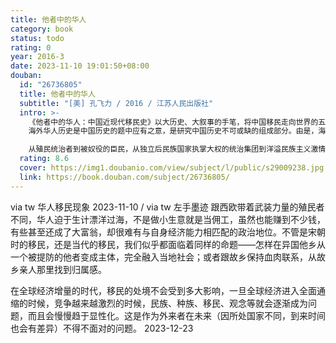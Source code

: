 ```yaml
---
title: 他者中的华人
category: book
status: todo
rating: 0
year: 2016-3
date: 2023-11-10 19:01:50+08:00
douban:
  id: "26736805"
  title: 他者中的华人
  subtitle: "[美] 孔飞力 / 2016 / 江苏人民出版社"
  intro: >-
    《他者中的华人：中国近现代移民史》以大历史、大叙事的手笔，将中国移民走向世界的五百年历史，融会贯通于同期世界格局发展变化的大框架中，读来令人领悟深远。更重要的是，孔教授在展示全球华人移民五百年历史精彩画卷的基础上，有力论证了其重要观点:
    海外华人历史是中国历史的题中应有之意，是研究中国历史不可或缺的组成部分。由是，海外华人研究被提升到新的境界。

    从殖民统治者到被奴役的臣民，从独立后民族国家执掌大权的统治集团到洋溢民族主义激情的知识精英；从颐指气使的大富豪到埋头养家糊口的升斗小民，“华人”与周边“他者”之间呈现出错综复杂的互动关系。作为外来者，海外华人需要认识了解“他者”并与之共生共存；而后者同样也时时刻刻审视着这些远道而来的异乡人：他们是可以和平相处、共谋发展的新朋友，还是居心叵测的异类？他们究竟是带来新的利益和机会，还是潜在的麻烦制造者，或者简直就是不共戴天的敌人？漫漫数百年，移民与本地人互为“他者”，彼此之间有理解有依存，但也有竞争有对抗。在《他者中的华人：中国近现代移民史》一书中，孔教授再度展示了他在《叫魂》中熟练运用的社会心理剖析法，对华人移民置身其中的“他者”条分缕析。
  rating: 8.6
  cover: https://img1.doubanio.com/view/subject/l/public/s29009238.jpg
  link: https://book.douban.com/subject/26736805/
---
```


via tw 华人移民现象 2023-11-10 / via tw 左手墨迹 跟西欧带着武装力量的殖民者不同，华人迫于生计漂洋过海，不是做小生意就是当佣工，虽然也能赚到不少钱，有些甚至还成了大富翁，却很难有与自身经济能力相匹配的政治地位。不管是宋朝时的移民，还是当代的移民，我们似乎都面临着同样的命题——怎样在异国他乡从一个被提防的他者变成主体，完全融入当地社会；或者跟故乡保持血肉联系，从故乡亲人那里找到归属感。

在全球经济增量的时代，移民的处境不会受到多大影响，一旦全球经济进入全面通缩的时候，竞争越来越激烈的时候，民族、种族、移民、观念等就会逐渐成为问题，而且会慢慢趋于显性化。这是作为外来者在未来（因所处国家不同，到来时间也会有差异）不得不面对的问题。 2023-12-23
